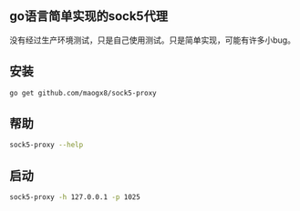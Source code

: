 ## go语言简单实现的sock5代理

没有经过生产环境测试，只是自己使用测试。只是简单实现，可能有许多小bug。

## 安装
```sh
go get github.com/maogx8/sock5-proxy
```

## 帮助
```sh
sock5-proxy --help
```

## 启动
```sh
sock5-proxy -h 127.0.0.1 -p 1025
```